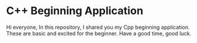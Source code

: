 # C++ Beginning Application

Hi everyone, 
In this repository, I shared you my Cpp beginning application. These are basic and excited for the beginner. 
Have a good time, good luck.
